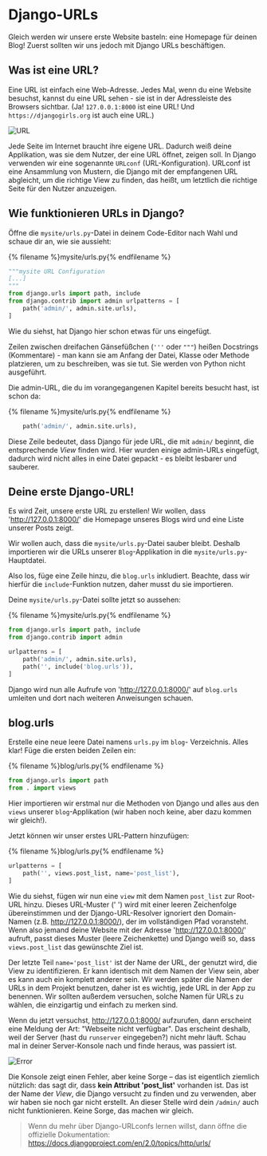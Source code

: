 # Django-URLs

Gleich werden wir unsere erste Website basteln: eine Homepage für deinen Blog! Zuerst sollten wir uns jedoch mit Django URLs beschäftigen.

## Was ist eine URL?

Eine URL ist einfach eine Web-Adresse. Jedes Mal, wenn du eine Website besuchst, kannst du eine URL sehen - sie ist in der Adressleiste des Browsers sichtbar. (Ja! `127.0.0.1:8000` ist eine URL! Und `https://djangogirls.org` ist auch eine URL.)

![URL](images/url.png)

Jede Seite im Internet braucht ihre eigene URL. Dadurch weiß deine Applikation, was sie dem Nutzer, der eine URL öffnet, zeigen soll. In Django verwenden wir eine sogenannte `URLconf` (URL-Konfiguration). URLconf ist eine Ansammlung von Mustern, die Django mit der empfangenen URL abgleicht, um die richtige View zu finden, das heißt, um letztlich die richtige Seite für den Nutzer anzuzeigen.

## Wie funktionieren URLs in Django?

Öffne die `mysite/urls.py`-Datei in deinem Code-Editor nach Wahl und schaue dir an, wie sie aussieht:

{% filename %}mysite/urls.py{% endfilename %}

```python
"""mysite URL Configuration
[...]
""" 
from django.urls import path, include
from django.contrib import admin urlpatterns = [     
    path('admin/', admin.site.urls),
]
```

Wie du siehst, hat Django hier schon etwas für uns eingefügt.

Zeilen zwischen dreifachen Gänsefüßchen (`'''` oder `"""`) heißen Docstrings (Kommentare) - man kann sie am Anfang der Datei, Klasse oder Methode platzieren, um zu beschreiben, was sie tut. Sie werden von Python nicht ausgeführt.

Die admin-URL, die du im vorangegangenen Kapitel bereits besucht hast, ist schon da:

{% filename %}mysite/urls.py{% endfilename %}

```python
    path('admin/', admin.site.urls),
```

Diese Zeile bedeutet, dass Django für jede URL, die mit `admin/` beginnt, die entsprechende *View* finden wird. Hier wurden einige admin-URLs eingefügt, dadurch wird nicht alles in eine Datei gepackt - es bleibt lesbarer und sauberer. 

## Deine erste Django-URL!

Es wird Zeit, unsere erste URL zu erstellen! Wir wollen, dass 'http://127.0.0.1:8000/' die Homepage unseres Blogs wird und eine Liste unserer Posts zeigt.

Wir wollen auch, dass die `mysite/urls.py`-Datei sauber bleibt. Deshalb importieren wir die URLs unserer `Blog`-Applikation in die `mysite/urls.py`-Hauptdatei.

Also los, füge eine Zeile hinzu, die `blog.urls` inkludiert. Beachte, dass wir hierfür die `include`-Funktion nutzen, daher musst du sie importieren.

Deine `mysite/urls.py`-Datei sollte jetzt so aussehen:

{% filename %}mysite/urls.py{% endfilename %}

```python
from django.urls import path, include
from django.contrib import admin 

urlpatterns = [
    path('admin/', admin.site.urls),
    path('', include('blog.urls')), 
]
```

Django wird nun alle Aufrufe von 'http://127.0.0.1:8000/' auf `blog.urls` umleiten und dort nach weiteren Anweisungen schauen.

## blog.urls

Erstelle eine neue leere Datei namens `urls.py` im `blog`- Verzeichnis. Alles klar! Füge die ersten beiden Zeilen ein:

{% filename %}blog/urls.py{% endfilename %}

```python
from django.urls import path
from . import views
```

Hier importieren wir erstmal nur die Methoden von Django und alles aus den `views` unserer `blog`-Applikation (wir haben noch keine, aber dazu kommen wir gleich!).

Jetzt können wir unser erstes URL-Pattern hinzufügen:

{% filename %}blog/urls.py{% endfilename %}

```python
urlpatterns = [
    path('', views.post_list, name='post_list'), 
]
```

Wie du siehst, fügen wir nun eine `view` mit dem Namen `post_list` zur Root-URL hinzu. Dieses URL-Muster (' ') wird mit einer leeren Zeichenfolge übereinstimmen und der Django-URL-Resolver ignoriert den Domain-Namen (z.B. http://127.0.0.1:8000/), der im vollständigen Pfad voransteht. Wenn also jemand deine Website mit der Adresse 'http://127.0.0.1:8000/' aufruft, passt dieses Muster (leere Zeichenkette) und Django weiß so, dass `views.post_list` das gewünschte Ziel ist.

Der letzte Teil `name='post_list'` ist der Name der URL, der genutzt wird, die View zu identifizieren. Er kann identisch mit dem Namen der View sein, aber es kann auch ein komplett anderer sein. Wir werden später die Namen der URLs in dem Projekt benutzen, daher ist es wichtig, jede URL in der App zu benennen. Wir sollten außerdem versuchen, solche Namen für URLs zu wählen, die einzigartig und einfach zu merken sind.

Wenn du jetzt versuchst, http://127.0.0.1:8000/ aufzurufen, dann erscheint eine Meldung der Art: "Webseite nicht verfügbar". Das erscheint deshalb, weil der Server (hast du `runserver` eingegeben?) nicht mehr läuft. Schau mal in deiner Server-Konsole nach und finde heraus, was passiert ist.

![Error](images/error1.png)

Die Konsole zeigt einen Fehler, aber keine Sorge – das ist eigentlich ziemlich nützlich: das sagt dir, dass **kein Attribut 'post_list'** vorhanden ist. Das ist der Name der *View*, die Django versucht zu finden und zu verwenden, aber wir haben sie noch gar nicht erstellt. An dieser Stelle wird dein `/admin/` auch nicht funktionieren. Keine Sorge, das machen wir gleich.

> Wenn du mehr über Django-URLconfs lernen willst, dann öffne die offizielle Dokumentation: https://docs.djangoproject.com/en/2.0/topics/http/urls/